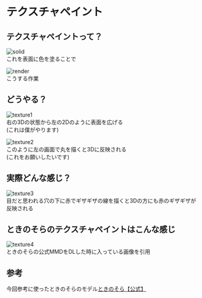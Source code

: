 # テクスチャペイント
  
## テクスチャペイントって？
  
![solid](https://github.com/eleonora2201/texture_paint/Images/image1.png)  
これを表面に色を塗ることで  
  
![render](https://github.com/eleonora2201/texture_paint/Images/image2.png)  
こうする作業  
  
## どうやる？
  
![texture1](https://github.com/eleonora2201/texture_paint//Images/image3.png)  
右の3Dの状態から左の2Dのように表面を広げる  
(これは僕がやります)  

![texture2](https://github.com/eleonora2201/texture_paint/Images/image4.png)  
このように左の画面で丸を描くと3Dに反映される  
(これをお願いしたいです)

## 実際どんな感じ？
![texture3](https://github.com/eleonora2201/texture_paint/Images/image5.png)  
目だと思われる穴の下に赤でギザギザの線を描くと3Dの方にも赤のギザギザが反映される

## ときのそらのテクスチャペイントはこんな感じ
![texture4](https://github.com/eleonora2201/texture_paint/Images/image6.png)  
ときのそらの公式MMDをDLした時に入っている画像を引用

## 参考
今回参考に使ったときのそらのモデル[ときのそら【公式】](https://3d.nicovideo.jp/works/td63641)